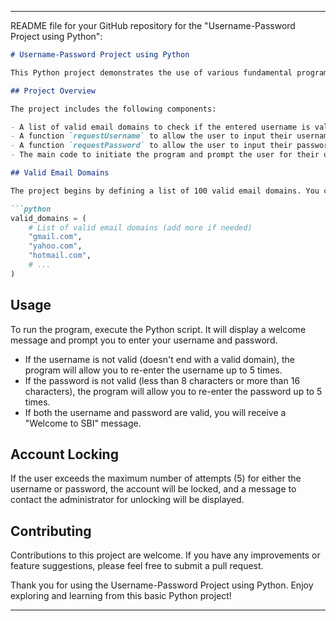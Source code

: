 ******************************************************************************************************************************************************************************************************************************************************************************
README file for your GitHub repository for the "Username-Password Project using Python":

```markdown
# Username-Password Project using Python

This Python project demonstrates the use of various fundamental programming concepts such as variables, conditional statements (if-else), loops (while), break statements, methods, and functions to create a simple username and password validation system. The project simulates a basic login system with multiple validation checks.

## Project Overview

The project includes the following components:

- A list of valid email domains to check if the entered username is valid.
- A function `requestUsername` to allow the user to input their username up to 5 times, locking the account after unsuccessful attempts.
- A function `requestPassword` to allow the user to input their password up to 5 times, locking the account after unsuccessful attempts.
- The main code to initiate the program and prompt the user for their username and password.

## Valid Email Domains

The project begins by defining a list of 100 valid email domains. You can add more domains to the list as needed.

```python
valid_domains = (
    # List of valid email domains (add more if needed)
    "gmail.com",
    "yahoo.com",
    "hotmail.com",
    # ...
)
```

## Usage

To run the program, execute the Python script. It will display a welcome message and prompt you to enter your username and password.

- If the username is not valid (doesn't end with a valid domain), the program will allow you to re-enter the username up to 5 times.
- If the password is not valid (less than 8 characters or more than 16 characters), the program will allow you to re-enter the password up to 5 times.
- If both the username and password are valid, you will receive a "Welcome to SBI" message.

## Account Locking

If the user exceeds the maximum number of attempts (5) for either the username or password, the account will be locked, and a message to contact the administrator for unlocking will be displayed.

## Contributing

Contributions to this project are welcome. If you have any improvements or feature suggestions, please feel free to submit a pull request.


Thank you for using the Username-Password Project using Python. Enjoy exploring and learning from this basic Python project!
******************************************************************************************************************************************************************************************************************************************************************************
